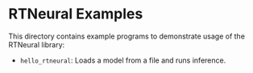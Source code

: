 # RTNeural Examples

This directory contains example programs to
demonstrate usage of the RTNeural library:

- `hello_rtneural`: Loads a model from a file and runs inference.
